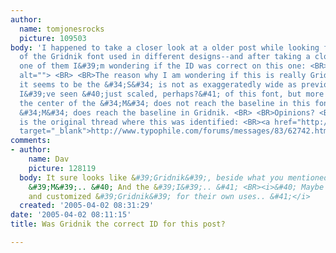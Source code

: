 ```yaml
---
author:
  name: tomjonesrocks
  picture: 109503
body: 'I happened to take a closer look at a older post while looking for examples
  of the Gridnik font used in different designs--and after taking a closer look at
  one of them I&#39;m wondering if the ID was correct on this one: <BR> <BR><img src="http://www.typophile.com/forums/messages/83/68594.jpg"
  alt=""> <BR> <BR>The reason why I am wondering if this is really Gridnik is that
  it seems to be the &#34;S&#34; is not as exaggeratedly wide as previous examples
  I&#39;ve seen &#40;just scaled, perhaps?&#41; of this font, but more than that,
  the center of the &#34;M&#34; does not reach the baseline in this font, and the
  &#34;M&#34; does reach the baseline in Gridnik. <BR> <BR>Opinions? <BR> <BR>This
  is the original thread where this was identified: <BR><a href="http://www.typophile.com/forums/messages/83/62742.html"
  target="_blank">http://www.typophile.com/forums/messages/83/62742.html</a>'
comments:
- author:
    name: Dav
    picture: 128119
  body: It sure looks like &#39;Gridnik&#39;, beside what you mentioned about the
    &#39;M&#39;.. &#40; And the &#39;I&#39;.. &#41; <BR><i>&#40; Maybe they just modified
    and customized &#39;Gridnik&#39; for their own uses.. &#41;</i>
  created: '2005-04-02 08:31:29'
date: '2005-04-02 08:11:15'
title: Was Gridnik the correct ID for this post?

---
```


